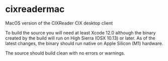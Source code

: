 # cixreadermac
MacOS version of the CIXReader CIX desktop client

To build the source you will need at least Xcode 12.0 although the binary created by the build will run on High Sierra (OSX 10.13) or later. As of the latest changes, the binary should run native on Apple Silicon (M1) hardware.

The source should build clean with no errors or warnings.
